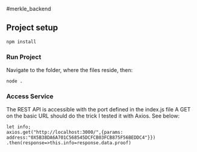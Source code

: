 #merkle_backend

## Project setup
```
npm install
```

### Run Project

Navigate to the folder, where the files reside, then:
```
node .
```
### Access Service

The REST API is accessible with the port defined in the index.js file
A GET on the basic URL should do the trick
I tested it with Axios.
See below:
```
let info;
axios.get("http://localhost:3000/",{params: address:"0X5B38DA6A701C568545DCFCB03FCB875F56BEDDC4"}})
.then(response=>this.info=response.data.proof)
```
